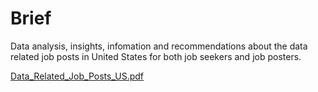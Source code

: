 # Brief
Data analysis, insights, infomation and recommendations about the data related job posts in
United States for both job seekers and job posters.

[Data_Related_Job_Posts_US.pdf](https://github.com/isikerem/Data-related-job-posts-in-US/files/11284695/Data_Related_Job_Posts_US.pdf)
